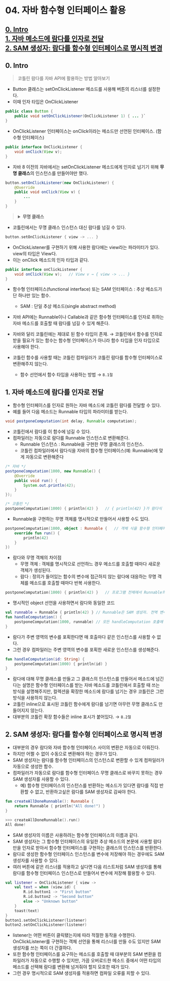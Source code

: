 # 04. 자바 함수형 인터페이스 활용

[0. Intro](#0-Intro)  
[1. 자바 메소드에 람다를 인자로 전달](#1-자바-메소드에-람다를-인자로-전달)  
[2. SAM 생성자: 람다를 함수형 인터페이스로 명시적 변경](#2-SAM-생성자-람다를-함수형-인터페이스로-명시적-변경)  
---

## 0. Intro

> 코틀린 람다를 자바 API에 활용하는 방법 알아보기

* Button 클래스는 setOnClickListener 메소드를 사용해 버튼의 리스너를 설정한다.
* 이때 인자 타입은 OnClickListener

```java
public class Button {
    public void setOnClickListener(OnClickListener 1) { ... }`
}
```
* OnClickListener 인터페이스는 onClick이라는 메소드만 선언된 인터페이스. (함수형 인터페이스)
```java
public interface OnClickListener {
    void onClick(View v);
}
```
* 자바 8 이전의 자바에서는 setOnClickListener 메소드에게 인자로 넘기기 위해 **무명 클래스**의 인스턴스를 만들어야만 했다.
```java
button.setOnClickListener(new OnClickListener) {
    @Override
    public void onClick(View v) {
        ...
    }
}
```

> <details>
>     <summary style="font-weight: bold">무명 클래스</summary>
>     <ul>
>         <li>이름이 없는 클래스. 클래스 선언과 동시에 인스턴스를 생성하여 일회성으로 사용되는 클래스로, 주로 기존 클래스를 상속하거나 인터페이스를 구현할 때 사용된다.
>         <li>무명 클래스를 사용하면 별도의 클래스를 정의하지 않고도 필요한 기능을 즉석에서 구현할 수 있어 코드가 더욱 간결해진다.
>     </ul>
> </details>

* 코틀린에서는 무명 클래스 인스턴스 대신 람다를 넘길 수 있다.
```kotlin
button.setOnClickListener { view -> ... }
```
* OnClickListener를 구현하기 위해 사용한 람다에는 view라는 파라미터가 있다. view의 타입은 View다.
* 이는 onClick 메소드의 인자 타입과 같다.
```java
public interface onClickListener {
    void onClick(View v);   // View v → { view -> ... }
}
```
* 함수형 인터페이스(functional interface) 또는 SAM 인터페이스 : 추상 메소드가 단 하나만 있는 함수.
  * SAM : 단일 추상 메소드(single abstract method)
* 자바 API에는 Runnable이나 Callable과 같은 함수형 인터페이스를 인자로 취하는 자바 메소드를 호출할 때 람다를 넘길 수 있게 해준다.

* 자바와 달리 코틀린에는 제대로 된 함수 타입이 존재. → 코틀린에서 함수를 인자로 받을 필요가 있는 함수는 함수형 인터페이스가 아니라 함수 타입을 인자 타입으로 사용해야 한다. 
* 코틀린 함수를 사용할 때는 코틀린 컴파일러가 코틀린 람다를 함수형 인터페이스로 변환해주지 않는다.
  * 함수 선언에서 함수 타입을 사용하는 방법 → `8.1절`


## 1. 자바 메소드에 람다를 인자로 전달

* 함수형 인터페이스를 인자로 원하는 자바 메소드에 코틀린 람다를 전달할 수 있다.
* 예를 들어 다음 메소드는 Runnable 타입의 파라미터를 받는다.
```java
void postponeComputation(int delay, Runnable computation);
```
* 코틀린에서 람다를 이 함수에 넘길 수 있다.
* 컴파일러는 자동으로 람다를 Runnable 인스턴스로 변환해준다.
  * Runnable 인스턴스 : Runnable을 구현한 무명 클래스의 인스턴스.
  * 코틀린 컴파일러에서 람다식을 자바의 함수형 인터페이스(예: Runnable)에 맞게 자동으로 변환해준다
```java
/* 자바 */
postponeComputation(1000, new Runnable() {
    @Override
    public void run() {
        System.out.println(42);
    }
});
```
```kotlin
/* 코틀린 */
postponeComputation(1000) { println(42) }   // { println(42) }가 람다식
```
* Runnable을 구현하는 무명 객체를 명시적으로 만들어서 사용할 수도 있다.
```kotlin
postponeComputation(1000, object : Runnable {   // 객체 식을 함수형 인터페이스 구현으로 넘긴다.
    override fun run() {
        println(42)
    }
})
```

* 람다와 무명 객체의 차이점
  * 무명 객체 : 객체를 명시적으로 선언하느 경우 메소드를 호출할 때마다 새로운 객체가 생성된다.
  * 람다 : 정의가 들어있는 함수의 변수에 접근하지 않는 람다에 대응하는 무명 객체를 메소드를 호출할 때마다 반복 사용한다.
```kotlin
postponeComputation(1000) { println(42) }   // 프로그램 전체에서 Runnable의 인스턴스는 단 하나만 만들어진다.
```
* 명시적인 object 선언을 사용하면서 람다와 동일한 코드
```kotlin
val runnable = Runnable { println(42) } // Runnable은 SAM 생성자. 전역 변수로 컴파일되므로 프로그램 안에 단 하나의 인스턴스만 존재한다.
fun handleComputation() {
    postponeComputation(1000, runnable) // 모든 handleComputation 호출에 같은 객체를 사용한다.
}
```
* 람다가 주변 영역의 변수를 포획한다면 매 호출마다 같은 인스턴스를 사용할 수 없다.
* 그런 경우 컴파일러는 주변 영역의 변수를 포획한 새로운 인스턴스를 생성해준다.
```kotlin
fun handleComputation(id: String) {
    postponeComputation(1000) { println(id) }
}
```
* 람다에 대해 무명 클래스를 만들고 그 클래스의 인스턴스를 만들어서 메소드에 넘긴다는 설명은 함수형 인터페이스를 받는 자바 메소드를 코틀린에서 호출할 때 쓰는 방식을 설명해주지만, 컬렉션을 확장한 메소드에 람다를 넘기는 경우 코틀린은 그런 방식을 사용하지 않는다.
* 코틀린 inline으로 표시된 코틀린 함수에게 람다를 넘기면 아무런 무명 클래스도 만들어지지 않는다.
* 대부분의 코틀린 확장 함수들은 inline 표시가 붙어있다. → `8.2절`

## 2. SAM 생성자: 람다를 함수형 인터페이스로 명시적 변경

* 대부분의 경우 람다와 자바 함수형 인터페이스 사이의 변환은 자동으로 이뤄진다.
* 하지만 어쩔 수 없이 수동으로 변환해야 하는 경우가 있다.
* SAM 생성자는 람다를 함수형 인터페이스의 인스턴스로 변환할 수 있게 컴파일러가 자동으로 생성한 함수.
* 컴파일러가 자동으로 람다를 함수형 인터페이스 무명 클래스로 바꾸지 못하는 경우 SAM 생성자를 사용할 수 있다.
  * 예) 함수형 인터페이스의 인스턴스를 반환하는 메소드가 있다면 람다를 직접 반환할 수 없고, 반환하고싶은 람다를 SAM 생성자로 감싸야 한다.
```kotlin
fun createAllDoneRunnable(): Runnable {
    return Runnable { println("All done!") }
}
```
```kotlin
>>> createAllDoneRunnable().run()
All done!
```
* SAM 생성자의 이름은 사용하려는 함수형 인터페이스의 이름과 같다.
* SAM 생성자는 그 함수형 인터페이스의 유일한 추상 메소드의 본문에 사용할 람다만을 인자로 받아서 함수형 인터페이스를 구현하는 클래스의 인스턴스를 반환한다.
* 람다로 생성한 함수형 인터페이스 인스턴스를 변수에 저장해야 하는 경우에도 SAM 생성자를 사용할 수 있다.
* 여러 버튼에 같은 리스너를 적용하고 싶다면 다음 리스트처럼 SAM 생성자를 통해 람다를 함수형 인터페이스 인스턴스로 만들어서 변수에 저장해 활용할 수 있다.
```kotlin
val listener = OnClickListener { view ->
    val text = when (view.id) {
        R.id.button1 -> "First button"
        R.id.button2 -> "Second button"
        else -> "Unknown button"
    }
    toast(text)
}
button1.setOnClickListener(listener)
button2.setOnClickListener(listener)
```
* listener는 어떤 버튼이 클릭됐는지에 따라 적절한 동작을 수행한다. OnClickListener를 구현하는 객체 선언을 통해 리스너를 만들 수도 있지만 SAM 생성자를 쓰는 쪽이 더 간결하다.
* 또한 함수형 인터페이스를 요구하는 메소드를 호출할 때 대부분의 SAM 변환을 컴파일러가 자동으로 수행할 수 있지만, 가끔 오버로드한 메소드 중에서 어떤 타입의 메소드를 선택해 람다를 변환해 넘겨줘야 할지 모호한 때가 있다.
* 그런 경우 명시적으로 SAM 생성자를 적용하면 컴파일 오류를 피할 수 있다.

